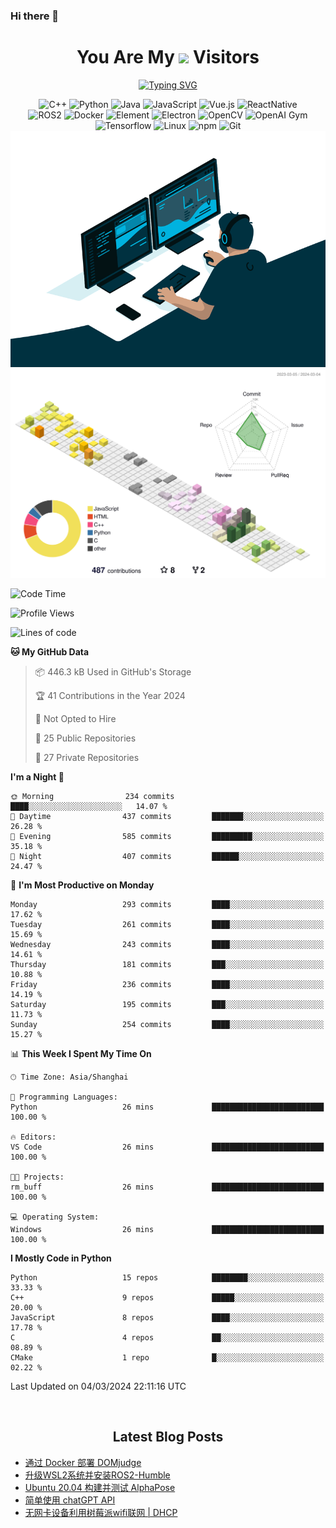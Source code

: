 ### Hi there 👋

<div align="center">
  <h1>
    You Are My <img src="https://profile-counter.glitch.me/fateryu/count.svg"> Visitors
  </h1>
  <!--<img align="center" src="https://github-readme-stats-git-masterrstaa-rickstaa.vercel.app/api?username=FaterYU&show_icons=true&count_private=true"/>-->

  <a href="https://git.io/typing-svg"><img src="https://readme-typing-svg.demolab.com?font=Fira+Code&pause=500&center=true&vCenter=true&random=false&width=435&lines=Talk+is+cheap.+Show+me+the+code." alt="Typing SVG" /></a>

  <img src="https://img.shields.io/badge/C++-512BD4?style=flat-square&logo=cplusplus&logoColor=ffffff" alt="C++">
  <img src="https://img.shields.io/badge/-Python-37A6AB?style=flat-square&logo=python&logoColor=ffffff" alt="Python">
  <img src="https://img.shields.io/badge/-Java-007396?style=flat-square&logo=java&logoColor=ffffff" alt="Java">
  <img src="https://img.shields.io/badge/JavaScript-F7DF1E?style=flat-square&logo=JavaScript&logoColor=ffffff" alt="JavaScript">
  <img src="https://img.shields.io/badge/-Vue.js-4FC08D?style=flat-square&logo=Vue.js&logoColor=ffffff" alt="Vue.js">
  <img src="https://img.shields.io/badge/ReactNative-813144?style=flat-square&logo=react&logoColor=ffffff" alt="ReactNative">
  </br>
  <img src="https://img.shields.io/badge/-ROS2-8DD6F9?style=flat-square&logo=ros&logoColor=ffffff" alt="ROS2">
  <img src="https://img.shields.io/badge/Docker-2496ED?style=flat-square&logo=docker&logoColor=ffffff" alt="Docker">
  <img src="https://img.shields.io/badge/-Element-02845A?style=flat-square&logo=electron&logoColor=ffffff" alt="Element">
  <img src="https://img.shields.io/badge/-Electron-002D71?style=flat-square&logo=element&logoColor=ffffff" alt="Electron">
  <img src="https://img.shields.io/badge/-OpenCV-361522?style=flat-square&logo=opencv&logoColor=ffffff" alt="OpenCV">
  <img src="https://img.shields.io/badge/-OpenAIGym-91302E?style=flat-square&logo=openaigym&logoColor=ffffff" alt="OpenAI Gym">
  </br>
  <img src="https://img.shields.io/badge/-Tensorflow-204366?style=flat-square&logo=tensorflow&logoColor=ffffff" alt="Tensorflow">
  <img src="https://img.shields.io/badge/-Linux-333333?style=flat-square&logo=linux&logoColor=white" alt="Linux">
  <img src="https://img.shields.io/badge/-NPM-CB3837?style=flat-square&logo=npm&logoColor=white" alt="npm">
  <img src="https://img.shields.io/badge/-Git-f05032?style=flat-square&logo=git&logoColor=white" alt="Git">
  </br>
  <img alt="GIF" src="./code.gif?raw=true" />
  </br>
  <!--<img src="https://github-readme-stats.vercel.app/api/top-langs/?username=fateryu&hide=HTML&langs_count=5">-->
  <img src="./profile-3d-contrib/profile-south-season-animate.svg">
  </br>
</div>

<!--START_SECTION:waka-->
![Code Time](http://img.shields.io/badge/Code%20Time-129%20hrs%204%20mins-blue)

![Profile Views](http://img.shields.io/badge/Profile%20Views-0-blue)

![Lines of code](https://img.shields.io/badge/From%20Hello%20World%20I%27ve%20Written-13.9%20million%20lines%20of%20code-blue)

**🐱 My GitHub Data** 

> 📦 446.3 kB Used in GitHub's Storage 
 > 
> 🏆 41 Contributions in the Year 2024
 > 
> 🚫 Not Opted to Hire
 > 
> 📜 25 Public Repositories 
 > 
> 🔑 27 Private Repositories 
 > 
**I'm a Night 🦉** 

```text
🌞 Morning                234 commits         ████░░░░░░░░░░░░░░░░░░░░░   14.07 % 
🌆 Daytime                437 commits         ███████░░░░░░░░░░░░░░░░░░   26.28 % 
🌃 Evening                585 commits         █████████░░░░░░░░░░░░░░░░   35.18 % 
🌙 Night                  407 commits         ██████░░░░░░░░░░░░░░░░░░░   24.47 % 
```
📅 **I'm Most Productive on Monday** 

```text
Monday                   293 commits         ████░░░░░░░░░░░░░░░░░░░░░   17.62 % 
Tuesday                  261 commits         ████░░░░░░░░░░░░░░░░░░░░░   15.69 % 
Wednesday                243 commits         ████░░░░░░░░░░░░░░░░░░░░░   14.61 % 
Thursday                 181 commits         ███░░░░░░░░░░░░░░░░░░░░░░   10.88 % 
Friday                   236 commits         ████░░░░░░░░░░░░░░░░░░░░░   14.19 % 
Saturday                 195 commits         ███░░░░░░░░░░░░░░░░░░░░░░   11.73 % 
Sunday                   254 commits         ████░░░░░░░░░░░░░░░░░░░░░   15.27 % 
```


📊 **This Week I Spent My Time On** 

```text
🕑︎ Time Zone: Asia/Shanghai

💬 Programming Languages: 
Python                   26 mins             █████████████████████████   100.00 % 

🔥 Editors: 
VS Code                  26 mins             █████████████████████████   100.00 % 

🐱‍💻 Projects: 
rm_buff                  26 mins             █████████████████████████   100.00 % 

💻 Operating System: 
Windows                  26 mins             █████████████████████████   100.00 % 
```

**I Mostly Code in Python** 

```text
Python                   15 repos            ████████░░░░░░░░░░░░░░░░░   33.33 % 
C++                      9 repos             █████░░░░░░░░░░░░░░░░░░░░   20.00 % 
JavaScript               8 repos             ████░░░░░░░░░░░░░░░░░░░░░   17.78 % 
C                        4 repos             ██░░░░░░░░░░░░░░░░░░░░░░░   08.89 % 
CMake                    1 repo              █░░░░░░░░░░░░░░░░░░░░░░░░   02.22 % 
```




 Last Updated on 04/03/2024 22:11:16 UTC
<!--END_SECTION:waka-->

<div align="center">
  </br>
  <h2>
    Latest Blog Posts
  </h2>
</div>

<!-- BLOGPOSTS:START -->
- [通过 Docker 部署 DOMjudge](https://fater.top/record/domjudge-docker-config/)
- [升级WSL2系统并安装ROS2-Humble](https://fater.top/record/upgrade-wsl-system-install-ros2-humble/)
- [Ubuntu 20.04 构建并测试 AlphaPose](https://fater.top/usage/build-test-alphapose/)
- [简单使用 chatGPT API](https://fater.top/usage/use-chatgpt-api/)
- [无网卡设备利用树莓派wifi联网 | DHCP](https://fater.top/record/raspi-relay-wifi/)
<!-- BLOGPOSTS:END -->
